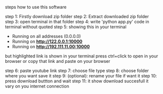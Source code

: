 steps how to use this software 

step 1: Firstly download zip folder
step 2: Extract downloaded zip folder
step 3: open terminal in that folder 
step 4: write 'python app.py' code in terminal without quoted
step 5: showing this in your terminal 

 * Running on all addresses (0.0.0.0)
 * Running on **http://122.0.0.1:10000**
 * Running on **http://192.111.11.00:10000**

 but highlighted link is shown in your terminal press ctrl+click  to open in your browser or copy that link and paste on your browser 

 step 6: paste youtube link 
 step 7: choose file type
 step 8: choose folder where you want save it
 step 9: (optional): rename your file if want it 
 step 10: press download buttton and wait 
 step 11: it show download succesfull it vary on you internet connection
